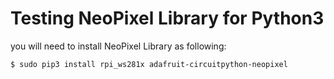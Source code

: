 # Testing NeoPixel Library for Python3

you will need to install NeoPixel Library as following:

```bash
$ sudo pip3 install rpi_ws281x adafruit-circuitpython-neopixel
```
